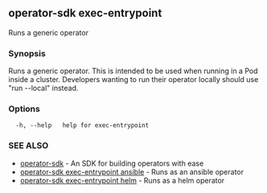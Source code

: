 ## operator-sdk exec-entrypoint

Runs a generic operator

### Synopsis

Runs a generic operator. This is intended to be used when running
in a Pod inside a cluster. Developers wanting to run their operator locally
should use "run --local" instead.

### Options

```
  -h, --help   help for exec-entrypoint
```

### SEE ALSO

* [operator-sdk](operator-sdk.md)	 - An SDK for building operators with ease
* [operator-sdk exec-entrypoint ansible](operator-sdk_exec-entrypoint_ansible.md)	 - Runs as an ansible operator
* [operator-sdk exec-entrypoint helm](operator-sdk_exec-entrypoint_helm.md)	 - Runs as a helm operator

